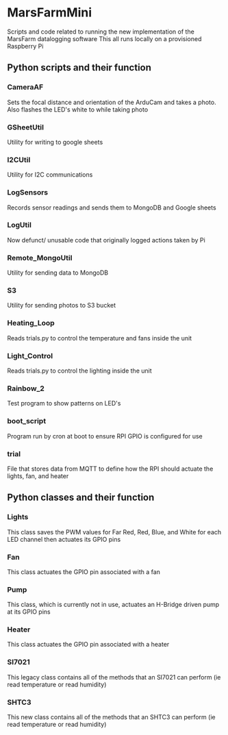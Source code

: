 # MarsFarmMini

Scripts and code related to running the new implementation of the MarsFarm datalogging software
This all runs locally on a provisioned Raspberry Pi

## Python scripts and their function

### CameraAF
Sets the focal distance and orientation of the ArduCam and takes a photo. Also flashes the LED's white to while taking photo

### GSheetUtil
Utility for writing to google sheets

### I2CUtil
Utility for I2C communications

### LogSensors
Records sensor readings and sends them to MongoDB and Google sheets

### LogUtil
Now defunct/ unusable code that originally logged actions taken by Pi

### Remote_MongoUtil
Utility for sending data to MongoDB

### S3
Utility for sending photos to S3 bucket

### Heating_Loop
Reads trials.py to control the temperature and fans inside the unit

### Light_Control
Reads trials.py to control the lighting inside the unit

### Rainbow_2
Test program to show patterns on LED's

### boot_script
Program run by cron at boot to ensure RPI GPIO is configured for use

### trial
File that stores data from MQTT to define how the RPI should actuate the lights, fan, and heater

## Python classes and their function

### Lights
This class saves the PWM values for Far Red, Red, Blue, and White for each LED channel then actuates its GPIO pins

### Fan
This class actuates the GPIO pin associated with a fan

### Pump
This class, which is currently not in use, actuates an H-Bridge driven pump at its GPIO pins

### Heater
This class actuates the GPIO pin associated with a heater

### SI7021
This legacy class contains all of the methods that an SI7021 can perform (ie read temperature or read humidity)

### SHTC3
This new class contains all of the methods that an SHTC3 can perform (ie read temperature or read humidity)
